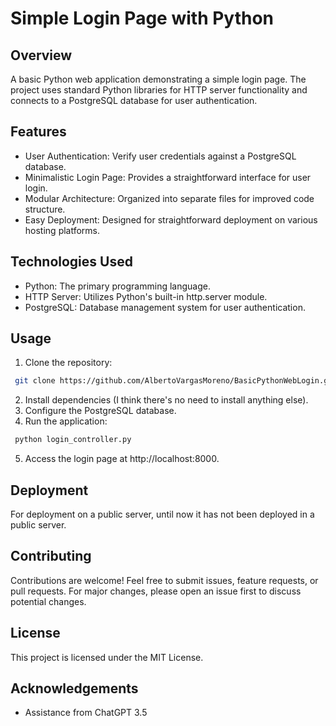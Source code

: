 # Simple Login Page with Python

## Overview
A basic Python web application demonstrating a simple login page. The project uses standard Python libraries for HTTP server functionality and connects to a PostgreSQL database for user authentication.

## Features
* User Authentication: Verify user credentials against a PostgreSQL database.
* Minimalistic Login Page: Provides a straightforward interface for user login.
* Modular Architecture: Organized into separate files for improved code structure.
* Easy Deployment: Designed for straightforward deployment on various hosting platforms.

## Technologies Used
* Python: The primary programming language.
* HTTP Server: Utilizes Python's built-in http.server module.
* PostgreSQL: Database management system for user authentication.

## Usage
1. Clone the repository:
```bash
 git clone https://github.com/AlbertoVargasMoreno/BasicPythonWebLogin.git
```
2. Install dependencies (I think there's no need to install anything else).
3. Configure the PostgreSQL database.
4. Run the application:
```bash
 python login_controller.py
```
5. Access the login page at http://localhost:8000.

## Deployment
For deployment on a public server, until now it has not been deployed in a public server.

## Contributing
Contributions are welcome! Feel free to submit issues, feature requests, or pull requests. For major changes, please open an issue first to discuss potential changes.

## License
This project is licensed under the MIT License.

## Acknowledgements
* Assistance from ChatGPT 3.5